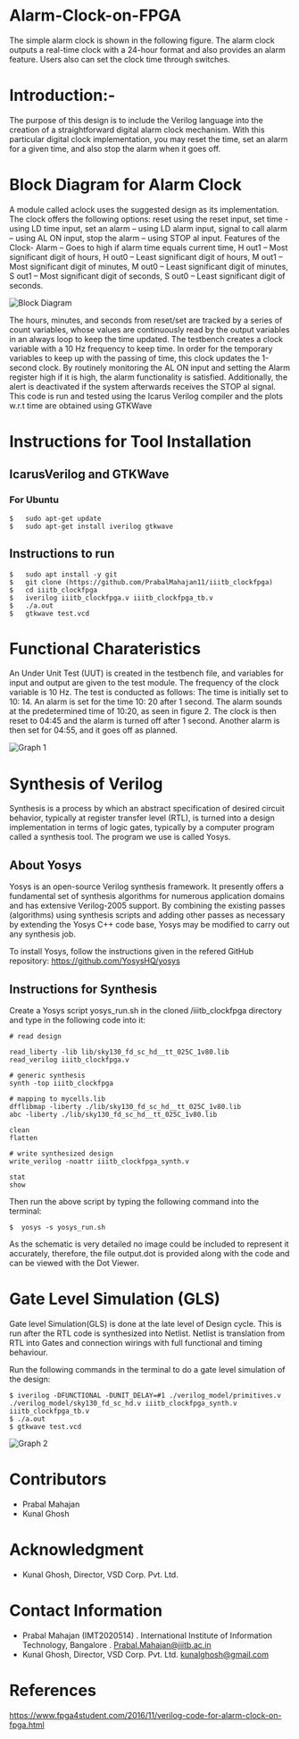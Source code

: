 # Alarm-Clock-on-FPGA
The simple alarm clock is shown in the following figure. The alarm clock outputs a real-time clock with a 24-hour format and also provides an alarm feature. Users also can set the clock time through switches. 

# Introduction:-
The purpose of this design is to include the Verilog language
into the creation of a straightforward digital alarm clock
mechanism.
With this particular digital clock implementation,
you may reset the time, set an alarm for a given time, and also
stop the alarm when it goes off.

# Block Diagram for Alarm Clock
A module called aclock uses the suggested design as its
implementation. The clock offers the following options: reset
using the reset input, set time - using LD time input, set an
alarm – using LD alarm input, signal to call alarm – using
AL ON input, stop the alarm – using STOP al input. Features
of the Clock- Alarm – Goes to high if alarm time equals current time, H out1 – Most significant digit of hours, H out0
– Least significant digit of hours, M out1 – Most significant
digit of minutes, M out0 – Least significant digit of minutes,
S out1 – Most significant digit of seconds, S out0 – Least
significant digit of seconds.


![Block Diagram](https://user-images.githubusercontent.com/100370090/183949671-76d2c1e5-6aa6-401f-98a2-7602aa75eacc.png)

The hours, minutes, and seconds
from reset/set are tracked by a series of count variables, whose
values are continuously read by the output variables in an
always loop to keep the time updated. The testbench creates a
clock variable with a 10 Hz frequency to keep time. In order
for the temporary variables to keep up with the passing of time,
this clock updates the 1-second clock. By routinely monitoring
the AL ON input and setting the Alarm register high if it is
high, the alarm functionality is satisfied. Additionally, the alert
is deactivated if the system afterwards receives the STOP al
signal. This code is run and tested using the Icarus Verilog
compiler and the plots w.r.t time are obtained using GTKWave


# Instructions for Tool Installation
## IcarusVerilog and GTKWave
### For Ubuntu

```
$   sudo apt-get update
$   sudo apt-get install iverilog gtkwave

```
## Instructions to run
```
$   sudo apt install -y git
$   git clone (https://github.com/PrabalMahajan11/iiitb_clockfpga)
$   cd iiitb_clockfpga
$   iverilog iiitb_clockfpga.v iiitb_clockfpga_tb.v
$   ./a.out
$   gtkwave test.vcd
```


# Functional Charateristics 

An Under Unit Test (UUT) is created in the testbench file,
and variables for input and output are given to the test module.
The frequency of the clock variable is 10 Hz. The test is
conducted as follows: The time is initially set to 10: 14. An
alarm is set for the time 10: 20 after 1 second. The alarm
sounds at the predetermined time of 10:20, as seen in figure
2. The clock is then reset to 04:45 and the alarm is turned
off after 1 second. Another alarm is then set for 04:55, and it
goes off as planned.

![Graph 1](https://user-images.githubusercontent.com/100370090/187265025-ee01baf9-0665-4490-b308-d6e12d953cfd.png)



# Synthesis of Verilog
Synthesis is a process by which an abstract specification of desired circuit behavior, typically at register transfer level (RTL), is turned into a design implementation in terms of logic gates, typically by a computer program called a synthesis tool. The program we use is called Yosys.

## About Yosys
Yosys is an open-source Verilog synthesis framework. It presently offers a fundamental set of synthesis algorithms for numerous application domains and has extensive Verilog-2005 support. By combining the existing passes (algorithms) using synthesis scripts and adding other passes as necessary by extending the Yosys C++ code base, Yosys may be modified to carry out any synthesis job.

To install Yosys, follow the instructions given in the refered GitHub repository: https://github.com/YosysHQ/yosys

## Instructions for Synthesis 
Create a Yosys script yosys_run.sh in the cloned /iiitb_clockfpga directory and type in the following code into it:

```
# read design

read_liberty -lib lib/sky130_fd_sc_hd__tt_025C_1v80.lib
read_verilog iiitb_clockfpga.v

# generic synthesis
synth -top iiitb_clockfpga

# mapping to mycells.lib
dfflibmap -liberty ./lib/sky130_fd_sc_hd__tt_025C_1v80.lib
abc -liberty ./lib/sky130_fd_sc_hd__tt_025C_1v80.lib

clean
flatten

# write synthesized design
write_verilog -noattr iiitb_clockfpga_synth.v

stat
show

```

Then run the above script by typing the following command into the terminal:

```
$  yosys -s yosys_run.sh
```

As the schematic is very detailed no image could be included to represent it accurately, therefore, the file output.dot is provided along with the code and can be viewed with the Dot Viewer.


# Gate Level Simulation (GLS)

Gate level Simulation(GLS) is done at the late level of Design cycle. This is run after the RTL code is synthesized into Netlist. Netlist is translation from RTL into Gates and connection wirings with full functional and timing behaviour.

Run the following commands in the terminal to do a gate level simulation of the design:

```
$ iverilog -DFUNCTIONAL -DUNIT_DELAY=#1 ./verilog_model/primitives.v ./verilog_model/sky130_fd_sc_hd.v iiitb_clockfpga_synth.v iiitb_clockfpga_tb.v
$ ./a.out
$ gtkwave test.vcd

```

![Graph 2](https://user-images.githubusercontent.com/100370090/187267277-bfbcd180-8f50-413e-a874-0ad739152142.png)







# Contributors
* Prabal Mahajan
* Kunal Ghosh


# Acknowledgment
* Kunal Ghosh, Director, VSD Corp. Pvt. Ltd.


# Contact Information 
* Prabal Mahajan (IMT2020514) . International Institute of Information Technology, Bangalore . Prabal.Mahajan@iiitb.ac.in
* Kunal Ghosh, Director, VSD Corp. Pvt. Ltd. kunalghosh@gmail.com

# References

https://www.fpga4student.com/2016/11/verilog-code-for-alarm-clock-on-fpga.html

